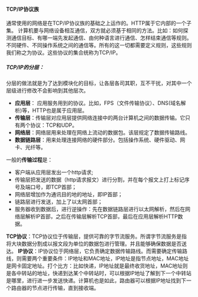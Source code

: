 #### TCP/IP协议族
通常使用的网络是在TCP/IP协议族的基础之上运作的。HTTP属于它内部的一个子集。
计算机要与网络设备相互通信，双方就必须基于相同的方法。比如：如何探测通信目标、有哪一端先发起通信、由何种语言进行通信、怎样结束通信等规则。不同硬件、不同操作系统之间的通信等。所有的这一切都需要定义规则，这些规则我们称之为协议。这些协议的集合统称为TCP/IP。

##### TCP/IP的分层：
分层的做法就是为了达到模块化的目标，让各层各司其职，互不干扰，对其中一个层级进行修改不会影响到其他层次。
* **应用层**： 应用服务用到的协议。比如，FPS（文件传输协议）、DNS(域名解析)等，HTTP也是属于应用层。
* **传输层**：传输层对应用层提供网络连接中的两台计算机之间的数据传输。它只有两个协议：TCP和UDP。
* **网络层**：网络层用来处理在网络上流动的数据包。该层规定了数据传输路线。
* **数据链路层**：用来处理连接网络的硬件部分。包括操作系统、硬件驱动、网卡、光纤等。

一般的**传输过程**是：
* 客户端从应用层发出一个http请求;
* 传输层把发送的数据（http请求报文）进行分割，并在每个报文上打上标记序号及端口号，即TCP首部；
* 网络层增加作为通讯目的地的地址，即IP首部；
* 链路层进行发送，加上了以太网首部；
* 服务器收到数据后，进行逆操作：先在数据链路层进行以太网解析，然后在网络层解析IP首部，之后在传输层解析TCP首部，最后在应用层解析HTTP数据。

**TCP协议**：TCP协议位于传输层，提供可靠的字节流服务。所谓字节流服务是指将大块数据分割成以报文段为单位的数据包进行管理。并且能够确保数据是否送达。
**IP协议**：IP协议位于网络层，它负责确定数据传输路线。而需要确定传输路线，则需要两个重要条件：IP地址和MAC地址，IP地址是指节点地址，MAC地址是网卡固定地址。打个比方：比如快递，IP地址就是最终收货地址，MAC地址则是各中转站的地址，快递到达某个中转站时，可以根据IP地址了解到下一个中转站是哪里，进行进一步发送快递。计算机也是如此，路由器可以根据IP地址找到下一个路由器的节点进行传输，直到接收端。

